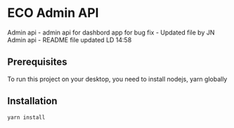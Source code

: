 # ECO Admin API

Admin api - admin api for dashbord app for bug fix - Updated file by JN
Admin api - README file updated LD 14:58

## Prerequisites

To run this project on your desktop, you need to install nodejs, yarn globally

## Installation

```bash
yarn install
```
